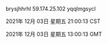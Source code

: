 brysjhhrhl 59.174.25.102 yqqlmgsycl

2021年 12月 03日 星期五 21:00:13 CST

2021年 12月 03日 星期五 13:00:13 GMT
